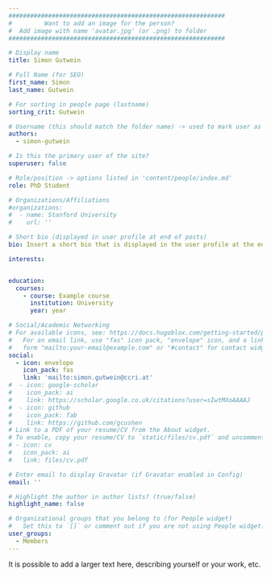 ```yaml
---
############################################################
#         Want to add an image for the person?
#  Add image with name 'avatar.jpg' (or .png) to folder
############################################################

# Display name
title: Simon Gutwein

# Full Name (for SEO)
first_name: Simon
last_name: Gutwein

# For sorting in people page (lastname)
sorting_crit: Gutwein

# Username (this should match the folder name) -> used to mark user as the author of a post
authors:
  - simon-gutwein

# Is this the primary user of the site?
superuser: false

# Role/position -> options listed in 'content/people/index.md'
role: PhD Student

# Organizations/Affiliations
#organizations:
#  - name: Stanford University
#    url: ''

# Short bio (displayed in user profile at end of posts)
bio: Insert a short bio that is displayed in the user profile at the end of a post.

interests:


education:
  courses:
    - course: Example course
      institution: University
      year: year

# Social/Academic Networking
# For available icons, see: https://docs.hugoblox.com/getting-started/page-builder/#icons
#   For an email link, use "fas" icon pack, "envelope" icon, and a link in the
#   form "mailto:your-email@example.com" or "#contact" for contact widget.
social:
  - icon: envelope
    icon_pack: fas
    link: 'mailto:simon.gutwein@ccri.at'
#  - icon: google-scholar
#    icon_pack: ai
#    link: https://scholar.google.co.uk/citations?user=sIwtMXoAAAAJ
#  - icon: github
#    icon_pack: fab
#    link: https://github.com/gcushen
# Link to a PDF of your resume/CV from the About widget.
# To enable, copy your resume/CV to `static/files/cv.pdf` and uncomment the lines below.
# - icon: cv
#   icon_pack: ai
#   link: files/cv.pdf

# Enter email to display Gravatar (if Gravatar enabled in Config)
email: ''

# Highlight the author in author lists? (true/false)
highlight_name: false

# Organizational groups that you belong to (for People widget)
#   Set this to `[]` or comment out if you are not using People widget.
user_groups:
  - Members
---
```


It is possible to add a larger text here, describing yourself or your work, etc.

